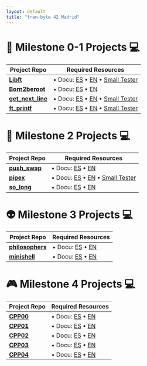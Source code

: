 ```yaml
---
layout: default
title: "fran-byte 42 Madrid"
---
```

# 🚀 Milestone 0-1 Projects 💻

| Project Repo         | Required Resources                          |
|------------------|---------------------------------------------|
| **[Libft](https://github.com/fran-byte/42-libft)** | • Docu: [ES](projects/libft_es.md) • [EN](projects/libft_en.md) • [Small Tester](https://github.com/fran-byte/42-libft-tester)|
| **[Born2beroot](https://github.com/fran-byte/42-born2beroot/index.md)** | • Docu: [ES](projects/born2beroot_es.md) • [EN](projects/born2beroot_en.md) |
| **[get_next_line](https://github.com/fran-byte/42-get-next-line/index.md)** | • Docu: [ES](projects/gnl_es.md) • [EN](projects/gnl_en.md)  • [Small Tester](https://github.com/fran-byte/42-gnl-tester)|
| **[ft_printf](https://github.com/fran-byte/42-ft_printf/index.md)** | • Docu: [ES](projects/ft_printf_es.md) • [EN](projects/ft_printf_en.md)  • [Small Tester](https://github.com/fran-byte/42-ft_printf-tester)|

# 🎯 Milestone 2 Projects 💻

| Project Repo         | Required Resources                          |
|------------------|---------------------------------------------|
| **[push_swap](https://github.com/fran-byte/42-push-swap/index.md)** | • Docu: [ES](projects/push_swap_es.md) • [EN](projects/push_swap_en.md) |
| **[pipex](https://github.com/fran-byte/42-pipex/index.md)** | • Docu: [ES](projects/pipex_es.md) • [EN](projects/pipex_en.md) • [Small Tester](https://github.com/fran-byte/42-pipex-tester)|
| **[so_long](https://github.com/fran-byte/42-so-long/index.md)** | • Docu: [ES](projects/so_long_es.md) • [EN](projects/so_long_en.md) |

# 👽 Milestone 3 Projects 💻

| Project Repo         | Required Resources                          |
|------------------|---------------------------------------------|
| **[philosophers](https://github.com/fran-byte/42-philosophers/index.md)** | • Docu: [ES](projects/philosophers_es.md) • [EN](projects/philosophers_en.md) |
| **[minishell](https://github.com/fran-byte/42-minishell/index.md)** | • Docu: [ES](projects/minishell_es.md) • [EN](projects/minishell_en.md) |

# 🎮 Milestone 4 Projects 💻

| Project Repo         | Required Resources                          |
|------------------|---------------------------------------------|
| **[CPP00](https://github.com/fran-byte/42-cpp-00/index.md)** | • Docu: [ES](projects/cpp00_es.md) • [EN](projects/cpp00_en.md) |
| **[CPP01](https://github.com/fran-byte/42-cpp-01/index.md)** | • Docu: [ES](projects/cpp01_es.md) • [EN](projects/cpp01_en.md) |
| **[CPP02](https://github.com/fran-byte/born2beroot/index.md)** | • Docu: [ES](projects/cpp02_es.md) • [EN](projects/cpp02_en.md) |
| **[CPP03](https://github.com/fran-byte/born2beroot/index.md)** | • Docu: [ES](projects/cpp03_es.md) • [EN](projects/cpp03_en.md) |
| **[CPP04](https://github.com/fran-byte/born2beroot/index.md)** | • Docu: [ES](projects/cpp04_es.md) • [EN](projects/cpp04_en.md) |

